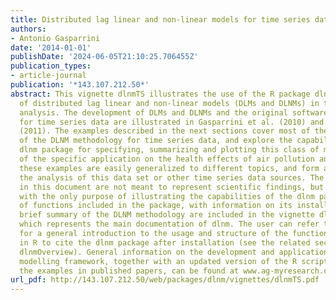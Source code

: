 ```yaml
---
title: Distributed lag linear and non-linear models for time series data
authors:
- Antonio Gasparrini
date: '2014-01-01'
publishDate: '2024-06-05T21:10:25.706455Z'
publication_types:
- article-journal
publication: '*143.107.212.50*'
abstract: This vignette dlnmTS illustrates the use of the R package dlnm for the application
  of distributed lag linear and non-linear models (DLMs and DLNMs) in time series
  analysis. The development of DLMs and DLNMs and the original software implementation
  for time series data are illustrated in Gasparrini et al. (2010) and Gasparrini
  (2011). The examples described in the next sections cover most of the standard applications
  of the DLNM methodology for time series data, and explore the capabilities of the
  dlnm package for specifying, summarizing and plotting this class of models. In spite
  of the specific application on the health effects of air pollution and temperature,
  these examples are easily generalized to different topics, and form a basis for
  the analysis of this data set or other time series data sources. The results included
  in this document are not meant to represent scientific findings, but are reported
  with the only purpose of illustrating the capabilities of the dlnm package. An overview
  of functions included in the package, with information on its installation and a
  brief summary of the DLNM methodology are included in the vignette dlnmOverview,
  which represents the main documentation of dlnm. The user can refer to that vignette
  for a general introduction to the usage and structure of the functions. Type citation(\"dlnm\")
  in R to cite the dlnm package after installation (see the related section the vignette
  dlnmOverview). General information on the development and applications of the DLNM
  modelling framework, together with an updated version of the R scripts for running
  the examples in published papers, can be found at www.ag-myresearch.com.
url_pdf: http://143.107.212.50/web/packages/dlnm/vignettes/dlnmTS.pdf
---
```

